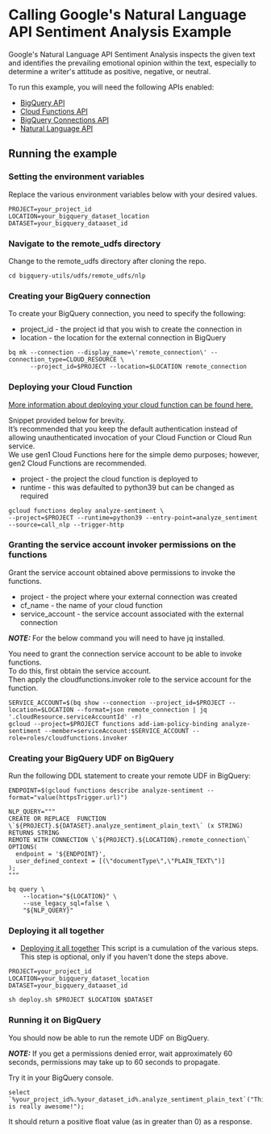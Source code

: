 # Calling Google's Natural Language API Sentiment Analysis Example 

Google's Natural Language API Sentiment Analysis inspects the given text and identifies the prevailing emotional opinion within the text, especially to determine a writer's attitude as positive, negative, or neutral.  

To run this example, you will need the following APIs enabled:
* [BigQuery API](https://cloud.google.com/bigquery/docs)
* [Cloud Functions API](https://cloud.google.com/functions/docs)
* [BigQuery Connections API](https://cloud.google.com/bigquery/docs/working-with-connections#enable_the_connection_service)
* [Natural Language API](https://cloud.google.com/natural-language/docs/setup#api)

## Running the example

### Setting the environment variables 

Replace the various environment variables below with your desired values.
```
PROJECT=your_project_id
LOCATION=your_bigquery_dataset_location
DATASET=your_bigquery_dataaset_id
```

### Navigate to the remote_udfs directory
Change to the remote_udfs directory after cloning the repo. 
```
cd bigquery-utils/udfs/remote_udfs/nlp
```

### Creating your BigQuery connection 

To create your BigQuery connection, you need to specify the following:
* project_id - the project id that you wish to create the connection in
* location - the location for the external connection in BigQuery

```
bq mk --connection --display_name=\'remote_connection\' --connection_type=CLOUD_RESOURCE \
      --project_id=$PROJECT --location=$LOCATION remote_connection
```

### Deploying your Cloud Function

[More information about deploying your cloud function can be found here.](https://cloud.google.com/functions/docs/deploy)

Snippet provided below for brevity.  
It’s recommended that you keep the default authentication instead of allowing unauthenticated invocation of your Cloud Function or Cloud Run service.  
We use gen1 Cloud Functions here for the simple demo purposes; however, gen2 Cloud Functions are recommended.  

* project - the project the cloud function is deployed to 
* runtime - this was defaulted to python39 but can be changed as required 
```
gcloud functions deploy analyze-sentiment \
--project=$PROJECT --runtime=python39 --entry-point=analyze_sentiment --source=call_nlp --trigger-http
```

### Granting the service account invoker permissions on the functions

Grant the service account obtained above permissions to invoke the functions.
* project - the project where your external connection was created
* cf_name - the name of your cloud function 
* service_account - the service account associated with the external connection

**_NOTE:_** For the below command you will need to have jq installed. 

You need to grant the connection service account to be able to invoke functions.  
To do this, first obtain the service account.  
Then apply the cloudfunctions.invoker role to the service account for the function. 

```
SERVICE_ACCOUNT=$(bq show --connection --project_id=$PROJECT --location=$LOCATION --format=json remote_connection | jq '.cloudResource.serviceAccountId' -r)
gcloud --project=$PROJECT functions add-iam-policy-binding analyze-sentiment --member=serviceAccount:$SERVICE_ACCOUNT --role=roles/cloudfunctions.invoker
```

### Creating your BigQuery UDF on BigQuery

Run the following DDL statement to create your remote UDF in BigQuery:

```
ENDPOINT=$(gcloud functions describe analyze-sentiment --format="value(httpsTrigger.url)")

NLP_QUERY="""
CREATE OR REPLACE  FUNCTION \`${PROJECT}.${DATASET}.analyze_sentiment_plain_text\` (x STRING)
RETURNS STRING
REMOTE WITH CONNECTION \`${PROJECT}.${LOCATION}.remote_connection\`
OPTIONS(
  endpoint = '${ENDPOINT}',
  user_defined_context = [(\"documentType\",\"PLAIN_TEXT\")]
);
"""

bq query \
    --location="${LOCATION}" \
    --use_legacy_sql=false \
    "${NLP_QUERY}"
```

### Deploying it all together

* [Deploying it all together](/udfs/remote_udfs/nlp/deploy.sh)
This script is a cumulation of the various steps.  
This step is optional, only if you haven't done the steps above.  

```
PROJECT=your_project_id
LOCATION=your_bigquery_dataset_location
DATASET=your_bigquery_dataaset_id

sh deploy.sh $PROJECT $LOCATION $DATASET
```

### Running it on BigQuery
You should now be able to run the remote UDF on BigQuery.

**_NOTE:_** If you get a permissions denied error, wait approximately 60 seconds, permissions may take up to 60 seconds to propagate. 

Try it in your BigQuery console. 
```
select `%your_project_id%.%your_dataset_id%.analyze_sentiment_plain_text`("This is really awesome!");
```

It should return a positive float value (as in greater than 0) as a response.
